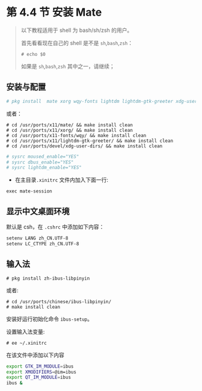 # 第 4.4 节 安装 Mate

> 以下教程适用于 shell 为 bash/sh/zsh 的用户。
>
> 首先看看现在自己的 shell 是不是 `sh`,`bash`,`zsh`：
>
> `# echo $0`
>
> 如果是 `sh`,`bash`,`zsh` 其中之一，请继续；

## 安装与配置

```sh
# pkg install  mate xorg wqy-fonts lightdm lightdm-gtk-greeter xdg-user-dirs
```

或者：

```
# cd /usr/ports/x11/mate/ && make install clean
# cd /usr/ports/x11/xorg/ && make install clean
# cd /usr/ports/x11-fonts/wqy/ && make install clean
# cd /usr/ports/x11/lightdm-gtk-greeter/ && make install clean
# cd /usr/ports/devel/xdg-user-dirs/ && make install clean
```

```sh
# sysrc moused_enable="YES"
# sysrc dbus_enable="YES"
# sysrc lightdm_enable="YES"
```

- 在主目录`.xinitrc` 文件内加入下面一行:

`exec mate-session`

## 显示中文桌面环境

默认是 csh，在 `.cshrc` 中添加如下内容：

```sh
setenv LANG zh_CN.UTF-8
setenv LC_CTYPE zh_CN.UTF-8
```

## 输入法

```
# pkg install zh-ibus-libpinyin

```

或者:

```
# cd /usr/ports/chinese/ibus-libpinyin/ 
# make install clean
```

安装好运行初始化命令 `ibus-setup`。

设置输入法变量:

```
# ee ~/.xinitrc
```

在该文件中添加以下内容

```sh
export GTK_IM_MODULE=ibus
export XMODIFIERS=@im=ibus
export QT_IM_MODULE=ibus
ibus &
```
